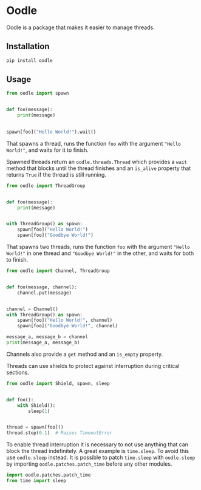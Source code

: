 # Oodle

Oodle is a package that makes it easier to manage threads.

## Installation

```bash
pip install oodle
```

## Usage

```python
from oodle import spawn


def foo(message):
    print(message)

    
spawn[foo]("Hello World!").wait()
```

That spawns a thread, runs the function `foo` with the argument `"Hello World!"`, and waits for it to finish.

Spawned threads return an `oodle.threads.Thread` which provides a `wait` method that blocks until the thread finishes and an `is_alive` property that returns `True` if the thread is still running.

```python
from oodle import ThreadGroup


def foo(message):
    print(message)


with ThreadGroup() as spawn:
    spawn[foo]("Hello World!")
    spawn[foo]("Goodbye World!")
```

That spawns two threads, runs the function `foo` with the argument `"Hello World!"` in one thread and `"Goodbye World!"` in the other, and waits for both to finish.

```python
from oodle import Channel, ThreadGroup


def foo(message, channel):
    channel.put(message)


channel = Channel()
with ThreadGroup() as spawn:
    spawn[foo]("Hello World!", channel)
    spawn[foo]("Goodbye World!", channel)

message_a, message_b = channel
print(message_a, message_b)
```

Channels also provide a `get` method and an `is_empty` property.

Threads can use shields to protect against interruption during critical sections.

```python
from oodle import Shield, spawn, sleep


def foo():
    with Shield():
        sleep(1)


thread = spawn[foo]()
thread.stop(0.1)  # Raises TimeoutError
```

To enable thread interruption it is necessary to not use anything that can block the thread indefinitely. A great example is `time.sleep`. To avoid this use `oodle.sleep` instead. It is possible to patch `time.sleep` with `oodle.sleep` by importing `oodle.patches.patch_time` before any other modules.

```python
import oodle.patches.patch_time
from time import sleep
```
